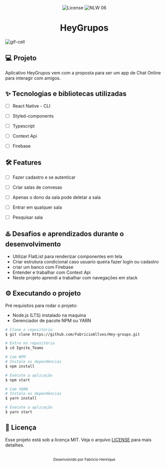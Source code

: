 <p align="center">
  <img alt="License" src="https://img.shields.io/static/v1?label=license&message=MIT&color=5636D3&labelColor=0A1033">

 <img src="https://img.shields.io/static/v1?label=Ignite&message=ReactNative&color=5636D3&labelColor=0A1033" alt="NLW 06" />
</p>


<h1 align="center">HeyGrupos</h1>

<img alt="gif-cell" src="https://github.com/fabricio-26/Hey-groups/blob/main/src/assets/HeyGrupos.png">


## 💻 Projeto
<!-- OQUE E´? -->
Aplicativo HeyGrupos vem com a proposta para ser um app de Chat Online para interagir com amigos.


<!-- QUAIS TECNOLOGIA USEI? -->
## ✨ Tecnologias e bibliotecas utilizadas

- [ ] React Native - CLI
- [ ] Styled-components
- [ ] Typescript
- [ ] Context Api
- [ ] Firebase



<!-- QUAL É O PROBLEMA QUE ESSE PROJETO RESOLVE E OQUE ELE FAZ? -->
## :hammer_and_wrench: Features 

- [ ] Fazer cadastro e se autenticar
- [ ] Criar salas de convesas
- [ ] Apenas o dono da sala pode deletar a sala
- [ ] Entrar em qualquer sala
- [ ] Pesquisar sala



## ♨️ Desafios e aprendizados durante o desenvolvimento
- Utilizar FlatList para renderizar componentes em tela
- Criar estrutura condicional caso usuario queira fazer login ou cadastro
- criar um banco com Firebase
- Entender e trabalhar com Context Api
- Neste projeto aprendi a trabalhar com navegações em stack

## ⚙️ Executando o projeto
Pré requisitos para rodar o projeto:
- Node.js (LTS) instalado na maquina
- Gerenciador de pacote NPM ou YARN



```bash
# Clone o repositório
$ git clone https://github.com/FabricioAllves/Hey-groups.git

# Entre no repositório
$ cd Ignite_Teams

# Com NPM
# Instale as dependências
$ npm install

# Execute a aplicação
$ npm start

# Com YARN
# Instale as dependências
$ yarn install

# Execute a aplicação
$ yarn start
```






## 📄 Licença

Esse projeto está sob a licença MIT. Veja o arquivo [LICENSE](LICENSE.md) para mais detalhes.

<br />

<div align="center">
  <small>Desenvolvido por Fabricio Henrique</small>
</div>
